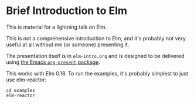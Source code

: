 # Brief Introduction to Elm

This is material for a lightning talk on Elm.

This is not a comprehensive introduction to Elm, and it's probably not very
useful at all without me (or someone) presenting it.

The presentation itself is in `elm-intro.org` and is designed to be delivered
using [the Emacs `org-present` package](https://github.com/rlister/org-present).

This works with Elm 0.18. To run the examples, it's probably simplest to just
use elm-reactor:

```
cd examples
elm-reactor
```
